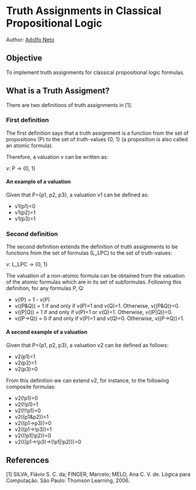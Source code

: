 Truth Assignments in Classical Propositional Logic
==================================================


Author: [Adolfo Neto](http://twitter.com/adolfont)


Objective
---------

To implement truth assignments for classical propositional logic formulas.


What is a Truth Assigment?
--------------------------

There are two definitions of truth assignments in [1]. 

### First definition

The first definition says that a truth assignment is a function from the set of propositions (P)
to the set of truth-values {0, 1} (a proposition is also called an atomic formula).

Therefore, a valuation v can be written as:

v: P -> {0, 1}

#### An example of a valuation

Given that P={p1, p2, p3}, a valuation v1 can be defined as:

- v1(p1)=0
- v1(p2)=1
- v1(p3)=1

### Second definition

The second definition extends the definition of truth assignments to be functions from the set of formulas (L_LPC)
to the set of truth-values:

v: L_LPC -> {0, 1}

The valuation of a non-atomic formula can be obtained from the valuation of the atomic formulas which are in its set of
subformulas. Following this definition, for any formulas P, Q:

- v(!P) = 1 - v(P)
- v((P&Q)) = 1 if and only if v(P)=1 and v(Q)=1. Otherwise, v((P&Q))=0.
- v((P|Q)) = 1 if and only if v(P)=1 or v(Q)=1. Otherwise, v((P|Q))=0.
- v((P->Q)) = 0 if and only if v(P)=1 and v(Q)=0. Otherwise, v((P->Q))=1.


#### A second example of a valuation

Given that P={p1, p2, p3}, a valuation v2 can be defined as follows:

- v2(p1)=1
- v2(p2)=1
- v2(p3)=0

From this definition we can extend v2, for instance, to the following composite formulas:

- v2(!p1)=0
- v2(!!p1)=1
- v2(!!!p1)=0
- v2((p1&p2))=1
- v2((p1->p3))=0
- v2((p1->!p3))=1
- v2((!p1|!p2))=0
- v2(((p1->!p3)->(!p1|!p2)))=0


References
----------

[1] SILVA, Flávio S. C. da; FINGER, Marcelo; MELO, Ana C. V. de. Lógica para Computação. São Paulo: Thomson Learning, 
2006.



